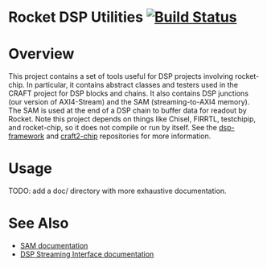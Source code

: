 Rocket DSP Utilities [![Build Status](https://travis-ci.org/ucb-art/rocket-dsp-utils.svg?branch=master)](https://travis-ci.org/ucb-art/rocket-dsp-utils)
=======================

# Overview

This project contains a set of tools useful for DSP projects involving rocket-chip.
In particular, it contains abstract classes and testers used in the CRAFT project for DSP blocks and chains.
It also contains DSP junctions (our version of AXI4-Stream) and the SAM (streaming-to-AXI4 memory).
The SAM is used at the end of a DSP chain to buffer data for readout by Rocket.
Note this project depends on things like Chisel, FIRRTL, testchipip, and rocket-chip, so it does not compile or run by itself.
See the [dsp-framework](https://github.com/ucb-art/dsp-framework) and [craft2-chip](https://github.com/ucb-art/craft2-chip) repositories for more information.

# Usage

TODO: add a doc/ directory with more exhaustive documentation.

# See Also

* [SAM documentation](/doc/SAM.md)
* [DSP Streaming Interface documentation](/doc/stream.md)
